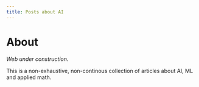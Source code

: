 ```yaml
---
title: Posts about AI
---
```


# About 

_Web under construction._ 

This is a non-exhaustive, non-continous collection of articles about AI, ML and applied math.